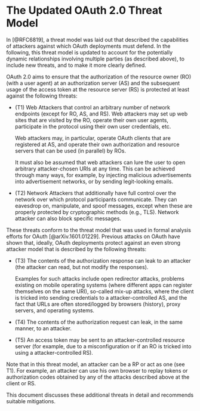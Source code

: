 # The Updated OAuth 2.0 Threat Model

In [@RFC6819], a threat model was laid out that described the
capabilities of attackers against which OAuth deployments must defend.
In the following, this threat model is updated to account for the
potentially dynamic relationships involving multiple parties (as
described above), to include new threats, and to make it more clearly
defined.

OAuth 2.0 aims to ensure that the authorization of the resource owner (RO) (with a user
agent) at an authorization server (AS) and the subsequent usage of the
access token at the resource server (RS) is protected at least against
the following threats:

  * (T1) Web Attackers that control an arbitrary number of network
    endpoints (except for RO, AS, and RS). Web attackers may set up
    web sites that are visited by the RO, operate their own user
    agents, participate in the protocol using their own user
    credentials, etc.
    
    Web attackers may, in particular, operate OAuth clients that are
    registered at AS, and operate their own authorization and resource
    servers that can be used (in parallel) by ROs.
    
    It must also be assumed that web attackers can lure the user to
    open arbitrary attacker-chosen URIs at any time. This can be
    achieved through many ways, for example, by injecting malicious
    advertisements into advertisement networks, or by sending
    legit-looking emails.
    
  * (T2) Network Attackers that additionally have full control over
    the network over which protocol participants communicate. They can
    eavesdrop on, manipulate, and spoof messages, except when these
    are properly protected by cryptographic methods (e.g., TLS).
    Network attacker can also block specific messages.
    
These threats conform to the threat model that was used in formal
analysis efforts for OAuth [@arXiv.1601.01229]. Previous attacks on
OAuth have shown that, ideally, OAuth deployments protect against an
even strong attacker model that is described by the following threats:

  * (T3) The contents of the authorization response can leak to an
    attacker (the attacker can read, but not modify the responses).
    
    Examples for such attacks include open redirector
    attacks, problems existing on mobile operating systems (where
    different apps can register themselves on the same URI), so-called
    mix-up attacks, where the client is tricked into sending
    credentials to a attacker-controlled AS, and the fact that URLs
    are often stored/logged by browsers (history), proxy servers, and
    operating systems.
  * (T4) The contents of the authorization request can leak, in the
    same manner, to an attacker.
  * (T5) An access token may be sent to an attacker-controlled
    resource server (for example, due to a misconfiguration or if an
    RO is tricked into using a attacker-controlled RS).
    
Note that in this threat model, an attacker can be a RP or act as one
(see T1). For example, an attacker can use his own browser to replay
tokens or authorization codes obtained by any of the attacks described
above at the client or RS.
    
This document discusses these additional threats in detail and
recommends suitable mitigations.
    
